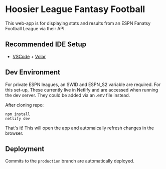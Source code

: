 # Hoosier League Fantasy Football

This web-app is for displaying stats and results from an ESPN Fanatsy Football League via their API.

## Recommended IDE Setup

- [VSCode](https://code.visualstudio.com/) + [Volar](https://marketplace.visualstudio.com/items?itemName=johnsoncodehk.volar)

## Dev Environment
For private ESPN leagues, an SWID and ESPN_S2 variable are required. For this set-up, These currently live in Netlify and are accessed when running the dev server. They could be added via an .env file instead.

After cloning repo:
```
npm install
netlify dev
```

That's it! This will open the app and automaically refresh changes in the browser.

## Deployment
Commits to the `production` branch are automatically deployed.